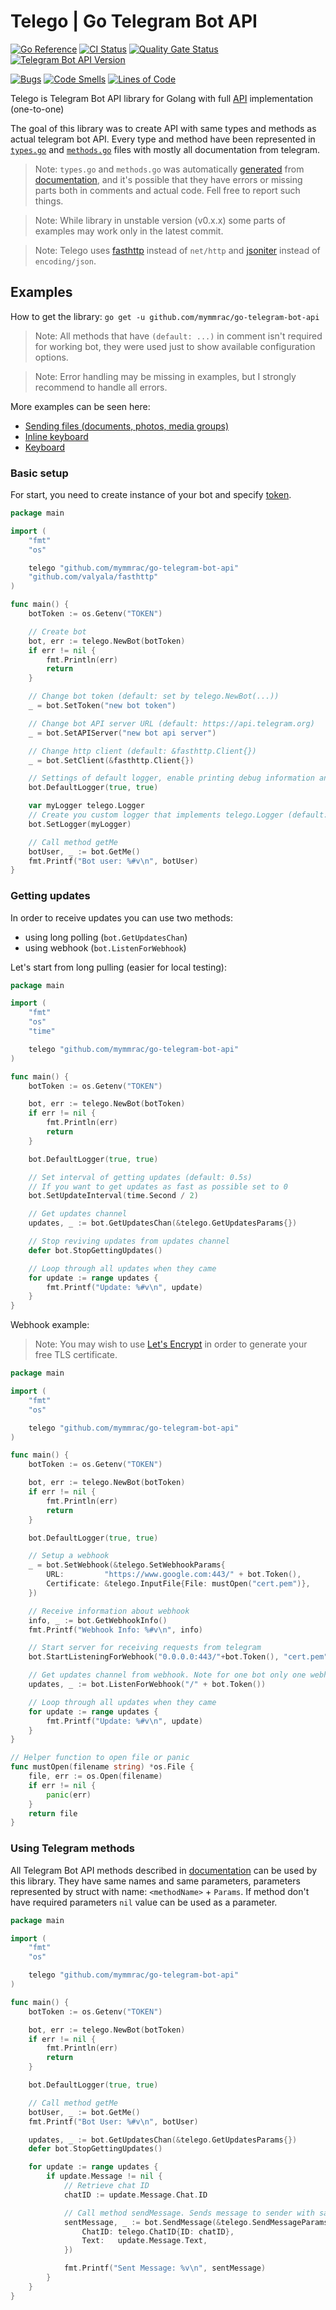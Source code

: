 # Telego | Go Telegram Bot API

[![Go Reference](https://pkg.go.dev/badge/github.com/mymmrac/go-telegram-bot-api#section-readme.svg)](https://pkg.go.dev/github.com/mymmrac/go-telegram-bot-api#section-readme)
[![CI Status](https://github.com/mymmrac/go-telegram-bot-api/actions/workflows/ci.yml/badge.svg)](https://github.com/mymmrac/go-telegram-bot-api/actions/workflows/ci.yml)
[![Quality Gate Status](https://sonarcloud.io/api/project_badges/measure?project=mymmrac_go-telegram-bot-api&metric=alert_status)](https://sonarcloud.io/dashboard?id=mymmrac_go-telegram-bot-api)
[![Telegram Bot API Version](https://img.shields.io/static/v1?label=Supported%20Telegram%20Bot%20API&message=v5.3&color=29a1d4&logo=telegram)](https://core.telegram.org/bots/api#june-25-2021)

[![Bugs](https://sonarcloud.io/api/project_badges/measure?project=mymmrac_go-telegram-bot-api&metric=bugs)](https://sonarcloud.io/dashboard?id=mymmrac_go-telegram-bot-api)
[![Code Smells](https://sonarcloud.io/api/project_badges/measure?project=mymmrac_go-telegram-bot-api&metric=code_smells)](https://sonarcloud.io/dashboard?id=mymmrac_go-telegram-bot-api)
[![Lines of Code](https://sonarcloud.io/api/project_badges/measure?project=mymmrac_go-telegram-bot-api&metric=ncloc)](https://sonarcloud.io/dashboard?id=mymmrac_go-telegram-bot-api)

Telego is Telegram Bot API library for Golang with full [API](https://core.telegram.org/bots/api) implementation (one-to-one)

The goal of this library was to create API with same types and methods as actual telegram bot API. Every type and method
have been represented in [`types.go`](https://github.com/mymmrac/go-telegram-bot-api/blob/main/types.go)
and [`methods.go`](https://github.com/mymmrac/go-telegram-bot-api/blob/main/methods.go) files with mostly all
documentation from telegram.

> Note: `types.go` and `methods.go` was automatically [generated](https://github.com/mymmrac/go-telegram-bot-api/tree/main/generator) from [documentation](https://core.telegram.org/bots/api), and it's possible that they have errors or missing parts both in comments and actual code.
> Fell free to report such things.

> Note: While library in unstable version (v0.x.x) some parts of examples may work only in the latest commit.

> Note: Telego uses [fasthttp](https://github.com/valyala/fasthttp) instead of `net/http` and [jsoniter](https://github.com/json-iterator/go) instead of `encoding/json`.

## Examples

How to get the library: `go get -u github.com/mymmrac/go-telegram-bot-api`

> Note: All methods that have `(default: ...)` in comment isn't required for working bot, they were used just to show available configuration options.

> Note: Error handling may be missing in examples, but I strongly recommend to handle all errors.

More examples can be seen here:
- [Sending files (documents, photos, media groups)](https://github.com/mymmrac/go-telegram-bot-api/blob/main/examples/sending_fiels/main.go)
- [Inline keyboard](https://github.com/mymmrac/go-telegram-bot-api/blob/main/examples/inline_keyboard/main.go)
- [Keyboard](https://github.com/mymmrac/go-telegram-bot-api/blob/main/examples/keyboard/main.go)

### Basic setup

For start, you need to create instance of your bot and specify [token](https://core.telegram.org/bots/api#authorizing-your-bot).

```go
package main

import (
	"fmt"
	"os"

	telego "github.com/mymmrac/go-telegram-bot-api"
	"github.com/valyala/fasthttp"
)

func main() {
	botToken := os.Getenv("TOKEN")

	// Create bot
	bot, err := telego.NewBot(botToken)
	if err != nil {
		fmt.Println(err)
		return
	}

	// Change bot token (default: set by telego.NewBot(...))
	_ = bot.SetToken("new bot token")

	// Change bot API server URL (default: https://api.telegram.org)
	_ = bot.SetAPIServer("new bot api server")

	// Change http client (default: &fasthttp.Client{})
	_ = bot.SetClient(&fasthttp.Client{})

	// Settings of default logger, enable printing debug information and errors (default: false, true)
	bot.DefaultLogger(true, true)

	var myLogger telego.Logger
	// Create you custom logger that implements telego.Logger (default: telego has build in default logger)
	bot.SetLogger(myLogger)

	// Call method getMe
	botUser, _ := bot.GetMe()
	fmt.Printf("Bot user: %#v\n", botUser)
}
```

### Getting updates

In order to receive updates you can use two methods: 
- using long polling (`bot.GetUpdatesChan`)
- using webhook (`bot.ListenForWebhook`)

Let's start from long pulling (easier for local testing):

```go
package main

import (
	"fmt"
	"os"
	"time"

	telego "github.com/mymmrac/go-telegram-bot-api"
)

func main() {
	botToken := os.Getenv("TOKEN")

	bot, err := telego.NewBot(botToken)
	if err != nil {
		fmt.Println(err)
		return
	}

	bot.DefaultLogger(true, true)

	// Set interval of getting updates (default: 0.5s)
	// If you want to get updates as fast as possible set to 0
	bot.SetUpdateInterval(time.Second / 2)

	// Get updates channel
	updates, _ := bot.GetUpdatesChan(&telego.GetUpdatesParams{})

	// Stop reviving updates from updates channel
	defer bot.StopGettingUpdates()

	// Loop through all updates when they came
	for update := range updates {
		fmt.Printf("Update: %#v\n", update)
	}
}

```

Webhook example: 

> Note: You may wish to use [Let's Encrypt](https://letsencrypt.org/) in order to generate your free TLS certificate.

```go
package main

import (
	"fmt"
	"os"

	telego "github.com/mymmrac/go-telegram-bot-api"
)

func main() {
	botToken := os.Getenv("TOKEN")

	bot, err := telego.NewBot(botToken)
	if err != nil {
		fmt.Println(err)
		return
	}

	bot.DefaultLogger(true, true)

	// Setup a webhook
	_ = bot.SetWebhook(&telego.SetWebhookParams{
		URL:         "https://www.google.com:443/" + bot.Token(),
		Certificate: &telego.InputFile{File: mustOpen("cert.pem")},
	})

	// Receive information about webhook
	info, _ := bot.GetWebhookInfo()
	fmt.Printf("Webhook Info: %#v\n", info)

	// Start server for receiving requests from telegram
	bot.StartListeningForWebhook("0.0.0.0:443/"+bot.Token(), "cert.pem", "key.pem")

	// Get updates channel from webhook. Note for one bot only one webhook allowed
	updates, _ := bot.ListenForWebhook("/" + bot.Token())

	// Loop through all updates when they came
	for update := range updates {
		fmt.Printf("Update: %#v\n", update)
	}
}

// Helper function to open file or panic
func mustOpen(filename string) *os.File {
	file, err := os.Open(filename)
	if err != nil {
		panic(err)
	}
	return file
}
```

### Using Telegram methods

All Telegram Bot API methods described in [documentation](https://core.telegram.org/bots/api#available-methods) can be used by this library.
They have same names and same parameters, parameters represented by struct with name: `<methodName>` + `Params`. 
If method don't have required parameters `nil` value can be used as a parameter.

```go
package main

import (
	"fmt"
	"os"

	telego "github.com/mymmrac/go-telegram-bot-api"
)

func main() {
	botToken := os.Getenv("TOKEN")

	bot, err := telego.NewBot(botToken)
	if err != nil {
		fmt.Println(err)
		return
	}

	bot.DefaultLogger(true, true)

	// Call method getMe
	botUser, _ := bot.GetMe()
	fmt.Printf("Bot User: %#v\n", botUser)

	updates, _ := bot.GetUpdatesChan(&telego.GetUpdatesParams{})
	defer bot.StopGettingUpdates()

	for update := range updates {
		if update.Message != nil {
			// Retrieve chat ID
			chatID := update.Message.Chat.ID

			// Call method sendMessage. Sends message to sender with same text (echo bot)
			sentMessage, _ := bot.SendMessage(&telego.SendMessageParams{
				ChatID: telego.ChatID{ID: chatID},
				Text:   update.Message.Text,
			})

			fmt.Printf("Sent Message: %v\n", sentMessage)
		}
	}
}

```
